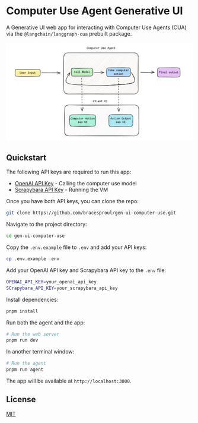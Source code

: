 # Computer Use Agent Generative UI

A Generative UI web app for interacting with Computer Use Agents (CUA) via the `@langchain/langgraph-cua` prebuilt package.

![Gen UI Diagram](./public/gen_ui_diagram.png)

## Quickstart

The following API keys are required to run this app:

- [OpenAI API Key](https://platform.openai.com/) - Calling the computer use model
- [Scrapybara API Key](https://scrapybara.com/) - Running the VM

Once you have both API keys, you can clone the repo:

```bash
git clone https://github.com/bracesproul/gen-ui-computer-use.git
```

Navigate to the project directory:

```bash
cd gen-ui-computer-use
```

Copy the `.env.example` file to `.env` and add your API keys:

```bash
cp .env.example .env
```

Add your OpenAI API key and Scrapybara API key to the `.env` file:

```bash
OPENAI_API_KEY=your_openai_api_key
SCrapybara_API_KEY=your_scrapybara_api_key
```

Install dependencies:

```bash
pnpm install
```

Run both the agent and the app:

```bash
# Run the web server
pnpm run dev
```

In another terminal window:

```bash
# Run the agent
pnpm run agent
```

The app will be available at `http://localhost:3000`.

## License

[MIT](./LICENSE)
